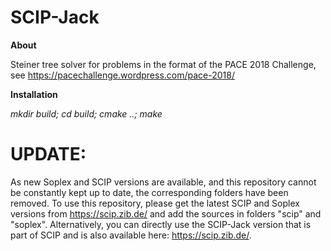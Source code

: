 # SCIP-Jack

**About**

Steiner tree solver for problems in the format of the PACE 2018 Challenge, see
https://pacechallenge.wordpress.com/pace-2018/

**Installation**

*mkdir build;
cd build;
cmake ..; 
make*

# UPDATE:

As new Soplex and SCIP versions are available, and this repository cannot be constantly kept up to date, the corresponding folders 
have been removed. To use this repository, please get the latest SCIP and Soplex versions from https://scip.zib.de/ and add the sources in folders "scip" and "soplex". Alternatively, you can directly use the SCIP-Jack version that is part of SCIP and is also available here: https://scip.zib.de/.
